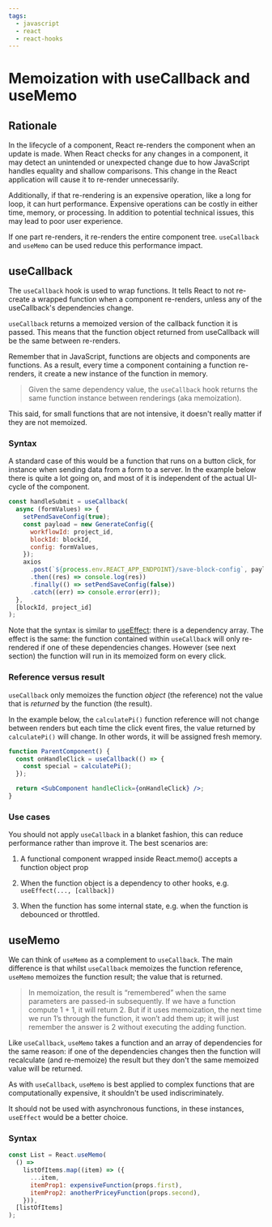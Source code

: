 ```yaml
---
tags:
  - javascript
  - react
  - react-hooks
---
```


# Memoization with useCallback and useMemo

## Rationale

In the lifecycle of a component, React re-renders the component when an update
is made. When React checks for any changes in a component, it may detect an
unintended or unexpected change due to how JavaScript handles equality and
shallow comparisons. This change in the React application will cause it to
re-render unnecessarily.

Additionally, if that re-rendering is an expensive operation, like a long for
loop, it can hurt performance. Expensive operations can be costly in either
time, memory, or processing. In addition to potential technical issues, this may
lead to poor user experience.

If one part re-renders, it re-renders the entire component tree. `useCallback`
and `useMemo` can be used reduce this performance impact.

## useCallback

The `useCallback` hook is used to wrap functions. It tells React to not
re-create a wrapped function when a component re-renders, unless any of the
useCallback's dependencies change.

`useCallback` returns a memoized version of the callback function it is passed.
This means that the function object returned from useCallback will be the same
between re-renders.

Remember that in JavaScript, functions are objects and components are functions.
As a result, every time a component containing a function re-renders, it create
a new instance of the function in memory.

> Given the same dependency value, the `useCallback` hook returns the same
> function instance between renderings (aka memoization).

This said, for small functions that are not intensive, it doesn't really matter
if they are not memoized.

### Syntax

A standard case of this would be a function that runs on a button click, for
instance when sending data from a form to a server. In the example below there
is quite a lot going on, and most of it is independent of the actual UI-cycle of
the component.

```jsx
const handleSubmit = useCallback(
  async (formValues) => {
    setPendSaveConfig(true);
    const payload = new GenerateConfig({
      workflowId: project_id,
      blockId: blockId,
      config: formValues,
    });
    axios
      .post(`${process.env.REACT_APP_ENDPOINT}/save-block-config`, payload)
      .then((res) => console.log(res))
      .finally(() => setPendSaveConfig(false))
      .catch((err) => console.error(err));
  },
  [blockId, project_id]
);
```

Note that the syntax is similar to [useEffect](useEffect.md): there is a
dependency array. The effect is the same: the function contained within
`useCallback` will only re-rendered if one of these dependencies changes.
However (see next section) the function will run in its memoized form on every
click.

### Reference versus result

`useCallback` only memoizes the function _object_ (the reference) not the value
that is _returned_ by the function (the result).

In the example below, the `calculatePi()` function reference will not change
between renders but each time the click event fires, the value returned by
`calculatePi()` will change. In other words, it will be assigned fresh memory.

```jsx
function ParentComponent() {
  const onHandleClick = useCallback(() => {
    const special = calculatePi();
  });

  return <SubComponent handleClick={onHandleClick} />;
}
```

### Use cases

You should not apply `useCallback` in a blanket fashion, this can reduce
performance rather than improve it. The best scenarios are:

1. A functional component wrapped inside React.memo() accepts a function object
   prop

2. When the function object is a dependency to other hooks, e.g.
   `useEffect(..., [callback])`

3. When the function has some internal state, e.g. when the function is
   debounced or throttled.

## useMemo

We can think of `useMemo` as a complement to `useCallback`. The main difference
is that whilst `useCallback` memoizes the function reference, `useMemo` memoizes
the function result; the value that is returned.

> In memoization, the result is “remembered” when the same parameters are
> passed-in subsequently. If we have a function compute 1 + 1, it will return 2.
> But if it uses memoization, the next time we run 1’s through the function, it
> won’t add them up; it will just remember the answer is 2 without executing the
> adding function.

Like `useCallback`, `useMemo` takes a function and an array of dependencies for
the same reason: if one of the dependencies changes then the function will
recalculate (and re-memoize) the result but they don't the same memoized value
will be returned.

As with `useCallback`, `useMemo` is best applied to complex functions that are
computationally expensive, it shouldn't be used indiscriminately.

It should not be used with asynchronous functions, in these instances,
`useEffect` would be a better choice.

### Syntax

```jsx
const List = React.useMemo(
  () =>
    listOfItems.map((item) => ({
      ...item,
      itemProp1: expensiveFunction(props.first),
      itemProp2: anotherPriceyFunction(props.second),
    })),
  [listOfItems]
);
```
